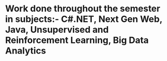 # Work done throughout the semester in subjects:- C#.NET, Next Gen Web, Java, Unsupervised and Reinforcement Learning, Big Data Analytics
